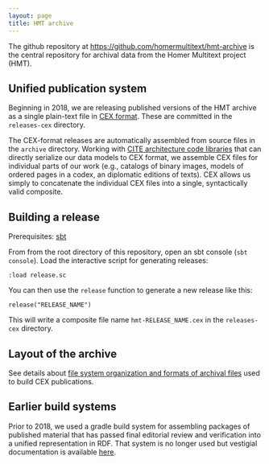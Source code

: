 ```yaml
---
layout: page
title: HMT archive
---
```


The github repository at <https://github.com/homermultitext/hmt-archive> is the central repository for archival data from the Homer Multitext project (HMT).


## Unified publication system

Beginning in 2018, we are releasing published versions of the HMT archive as a single plain-text file in [CEX format](https://cite-architecture.github.io/citedx/CEX-spec-3.0.1/).  These are committed in the `releases-cex` directory.

The CEX-format releases are automatically assembled from source files in the `archive` directory.  Working with [CITE architecture code libraries](https://cite-architecture.github.io/) that can directly serialize our data models to CEX format, we assemble CEX files for individual parts of our work (e.g., catalogs of binary images, models of ordered pages in a codex, an diplomatic editions of texts).  CEX allows us simply to concatenate the individual CEX files into a single, syntactically valid composite.

## Building a release

Prerequisites:  [sbt](https://www.scala-sbt.org/)

From from the root directory of this repository, open an sbt console (`sbt console`).  Load the interactive script for generating releases:

    :load release.sc

You can then use the `release`   function to generate a new release like this:

    release("RELEASE_NAME")

This will write a composite file name `hmt-RELEASE_NAME.cex`  in the `releases-cex` directory.

## Layout of the archive

See details about [file system organization and formats of archival files](layout) used to build CEX publications.

## Earlier build systems

Prior to 2018, we used a gradle build system for assembling packages of published material that has passed final editorial review and verification into a unified representation in RDF.  That system is no longer used but vestigial documentation is available [here](priorwork/groovy_builder).
